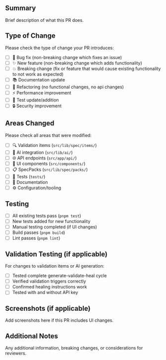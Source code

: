 ## Summary

Brief description of what this PR does.

## Type of Change

Please check the type of change your PR introduces:

- [ ] 🐛 Bug fix (non-breaking change which fixes an issue)
- [ ] ✨ New feature (non-breaking change which adds functionality)
- [ ] 💥 Breaking change (fix or feature that would cause existing functionality to not work as expected)
- [ ] 📚 Documentation update
- [ ] 🔧 Refactoring (no functional changes, no api changes)
- [ ] ⚡ Performance improvement
- [ ] 🧪 Test update/addition
- [ ] 🔒 Security improvement

## Areas Changed

Please check all areas that were modified:

- [ ] 🔍 Validation items (`src/lib/spec/items/`)
- [ ] 🤖 AI integration (`src/lib/ai/`)
- [ ] 🌐 API endpoints (`src/app/api/`)
- [ ] 🎨 UI components (`src/components/`)
- [ ] 📋 SpecPacks (`src/lib/spec/packs/`)
- [ ] 🧪 Tests (`tests/`)
- [ ] 📖 Documentation
- [ ] ⚙️ Configuration/tooling

## Testing

- [ ] All existing tests pass (`pnpm test`)
- [ ] New tests added for new functionality
- [ ] Manual testing completed (if UI changes)
- [ ] Build passes (`pnpm build`)
- [ ] Lint passes (`pnpm lint`)

## Validation Testing (if applicable)

For changes to validation items or AI generation:

- [ ] Tested complete generate-validate-heal cycle
- [ ] Verified validation triggers correctly
- [ ] Confirmed healing instructions work
- [ ] Tested with and without API key

## Screenshots (if applicable)

Add screenshots here if this PR includes UI changes.

## Additional Notes

Any additional information, breaking changes, or considerations for reviewers.
